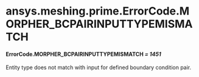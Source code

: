 # ansys.meshing.prime.ErrorCode.MORPHER_BCPAIRINPUTTYPEMISMATCH

#### ErrorCode.MORPHER_BCPAIRINPUTTYPEMISMATCH *= 1451*

Entity type does not match with input for defined boundary condition pair.

<!-- !! processed by numpydoc !! -->
